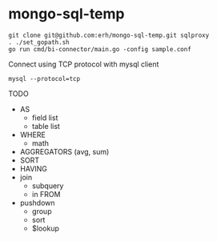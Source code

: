# mongo-sql-temp

```
git clone git@github.com:erh/mongo-sql-temp.git sqlproxy
. ./set_gopath.sh
go run cmd/bi-connector/main.go -config sample.conf
```

Connect using TCP protocol with mysql client
```
mysql --protocol=tcp
```

TODO

- AS
   - field list
   - table list
- WHERE
   - math
- AGGREGATORS (avg, sum)
- SORT
- HAVING
- join
   - subquery
   - in FROM   
- pushdown
   - group
   - sort
   - $lookup
